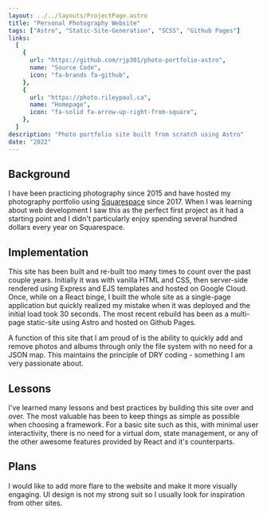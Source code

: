 ```yaml
---
layout: ../../layouts/ProjectPage.astro
title: "Personal Photography Website"
tags: ["Astro", "Static-Site-Generation", "SCSS", "Github Pages"]
links:
  [
    {
      url: "https://github.com/rjp301/photo-portfolio-astro",
      name: "Source Code",
      icon: "fa-brands fa-github",
    },
    {
      url: "https://photo.rileypaul.ca",
      name: "Homepage",
      icon: "fa-solid fa-arrow-up-right-from-square",
    },
  ]
description: "Photo portfolio site built from scratch using Astro"
date: "2022"
---
```


## Background

I have been practicing photography since 2015 and have hosted my photography portfolio using [Squarespace](https://www.squarespace.com/) since 2017. When I was learning about web development I saw this as the perfect first project as it had a starting point and I didn't particularly enjoy spending several hundred dollars every year on Squarespace.

## Implementation

This site has been built and re-built too many times to count over the past couple years. Initially it was with vanilla HTML and CSS, then server-side rendered using Express and EJS templates and hosted on Google Cloud. Once, while on a React binge, I built the whole site as a single-page application but quickly realized my mistake when it was deployed and the initial load took 30 seconds. The most recent rebuild has been as a multi-page static-site using Astro and hosted on Github Pages.

A function of this site that I am proud of is the ability to quickly add and remove photos and albums through only the file system with no need for a JSON map. This maintains the principle of DRY coding - something I am very passionate about.

## Lessons

I've learned many lessons and best practices by building this site over and over. The most valuable has been to keep things as simple as possible when choosing a framework. For a basic site such as this, with minimal user interactivity, there is no need for a virtual dom, state management, or any of the other awesome features provided by React and it's counterparts.

## Plans

I would like to add more flare to the website and make it more visually engaging. UI design is not my strong suit so I usually look for inspiration from other sites.
